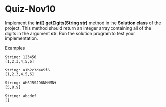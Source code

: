 # Quiz-Nov10

Implement the **int[] getDigits(String str)** method in the **Solution class** of the project.  This method should return an integer array containing all of the digits in the argument **str**. Run the solution program to test your implementation.

Examples

```
String: 123456
[1,2,3,4,5,6]

String: a1b2c3d4e5f6
[1,2,3,4,5,6]

String: AHSJ5SJD8NMNMN9
[5,8,9]

String: abcdef
[]

```
